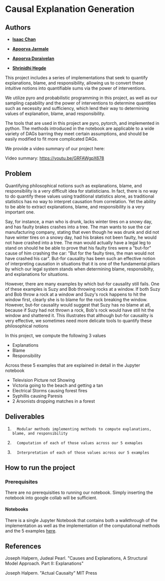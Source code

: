 # Causal Explanation Generation

## Authors

* [**Isaac Chan**](https://www.linkedin.com/in/chan-isaac-ezw/)

* [**Apoorva Jarmale**](https://www.linkedin.com/in/apoorva-jarmale/)

* [**Apoorva Doraivelan**](https://www.linkedin.com/in/apoorva-dorai/)

* [**Shrinidhi Hegde**](https://www.linkedin.com/in/shrinidhi-hegde/)

This project includes a series of implementations that seek to quantify explanations, blame, and responsibility, allowing us to convert these intuitive notions into quantifiable sums via the power of interventions. 

We utilize pyro and probabilistic programming in this project, as well as our sampling capability and the power of interventions to determine quantities such as necessity and sufficiency, which lend their way to determining values of explanation, blame, anad responsibility. 

The tools that are used in this project are pyro, pytorch, and implemented in python. The methods introduced in the notebook are applicable to a wide variety of DAGs barring they meet certain assumptions, and should be easily modified to fit more complicated DAGs. 

We provide a video summary of our project here: 

Video summary: https://youtu.be/GRFAWgpX678

## Problem

Quantifying philosophical notions such as explanations, blame, and responsibility is a very difficult idea for statisticians. In fact, there is no way to do quantify these values using traditional statistics alone, as traditional statistics has no way to interpret causation from correlation. Yet the ability to be able to extract explanations, blame, and responsibility is a very important one. 

Say, for instance, a man who is drunk, lacks winter tires on a snowy day, and has faulty brakes crashes into a tree. The man wants to sue the car manufacturing company, stating that even though he was drunk and did not have winter tires on a snowy day, had his brakes not been faulty, he would not have crashed into a tree. The man would actually have a legal leg to stand on should he be able to prove that his faulty tires were a "but-for" cause of him crashing the car: "But for the faulty tires, the man would not have crashed his car". But-for causality has been such an effective notion of interpreting causation in situations that it is one of the fundamental pillars by which our legal system stands when determining blame, responsibilty, and explanations for situations. 

However, there are many examples by which but-for causality still fails. One of these examples is Suzy and Bob throwing rocks at a window. If both Suzy and Bob throw a rock at a window and Suzy's rock happens to hit the window first, clearly she is to blame for the rock breaking the window. However, but-for causality would suggest that Suzy has no blame at all, because if Suzy had not thrown a rock, Bob's rock would have still hit the window and shattered it. This illustrates that although but-for causality is very effective, we sometimes need more delicate tools to quantify these philosophical notions

In this project, we compute the following 3 values
* Explanations
* Blame
* Responsibility

Across these 5 examples that are explained in detail in the Jupyter notebook
* Television Picture not Showing
* Victoria going to the beach and getting a tan
* Electrical Storms causing forest fires
* Syphillis causing Paresis
* 2 Arsonists dropping matches in a forest
    
## Deliverables

1.       Modular methods implementing methods to compute explanations, blame, and responsibility

2.       Computation of each of those values across our 5 exmaples

3.       Interpretation of each of those values across our 5 examples

## How to run the project


### Prerequisites 

There are no prerequisities to running our notebook. Simply inserting the notebook into google collab will be sufficient. 

#### Notebooks

There is a single Jupyter Notebook that contains both a walkthrough of the implementation as well as the implementation of the computational methods and the 5 examples [here](https://github.com/Apoorvadorai/Causal-Explanation-Generator/blob/master/CausalExplanations.ipynb). 


## References

Joseph Halpern, Judeal Pearl.
	"Causes and Explanations, A Structural Model Approach. Part II: Explanations"

Joseph Halpern. 
	"Actual Causaity"
MIT Press

